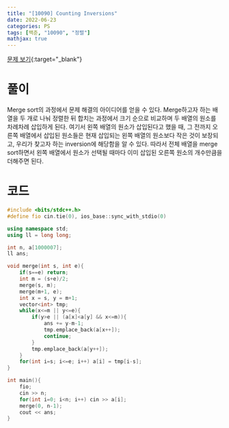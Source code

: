```yaml
---
title: "[10090] Counting Inversions"
date: 2022-06-23
categories: PS
tags: [백준, "10090", "정렬"]
mathjax: true
---
```


[문제 보기](https://www.acmicpc.net/problem/10090){:target="_blank"}

# 풀이
Merge sort의 과정에서 문제 해결의 아이디어를 얻을 수 있다. Merge하고자 하는 배열을 두 개로 나눠 정렬한 뒤 합치는 과정에서 크기 순으로 비교하며 두 배열의 원소를 차례차례 삽입하게 된다. 여기서 왼쪽 배열의 원소가 삽입된다고 했을 때, 그 전까지 오른쪽 배열에서 삽입된 원소들은 현재 삽입되는 왼쪽 배열의 원소보다 작은 것이 보장되고, 우리가 찾고자 하는 inversion에 해당함을 알 수 있다. 따라서 전체 배열을 merge sort하면서 왼쪽 배열에서 원소가 선택될 때마다 이미 삽입된 오른쪽 원소의 개수만큼을 더해주면 된다. 


# 코드
```c++
#include <bits/stdc++.h>
#define fio cin.tie(0), ios_base::sync_with_stdio(0)

using namespace std;
using ll = long long;

int n, a[1000007];
ll ans;

void merge(int s, int e){
    if(s==e) return;
    int m = (s+e)/2;
    merge(s, m);
    merge(m+1, e);
    int x = s, y = m+1;
    vector<int> tmp;
    while(x<=m || y<=e){
        if(y>e || (a[x]<a[y] && x<=m)){
            ans += y-m-1;
            tmp.emplace_back(a[x++]);
            continue;
        }
        tmp.emplace_back(a[y++]);
    }
    for(int i=s; i<=e; i++) a[i] = tmp[i-s];
}

int main(){
    fio;
    cin >> n;
    for(int i=0; i<n; i++) cin >> a[i];
    merge(0, n-1);
    cout << ans;
}
```

